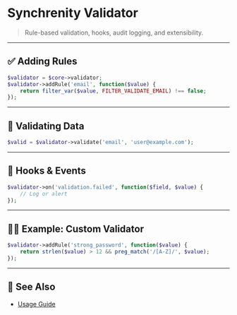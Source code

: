 
# Synchrenity Validator

> Rule-based validation, hooks, audit logging, and extensibility.

---

## ✅ Adding Rules

```php
$validator = $core->validator;
$validator->addRule('email', function($value) {
    return filter_var($value, FILTER_VALIDATE_EMAIL) !== false;
});
```

---

## 🧪 Validating Data

```php
$valid = $validator->validate('email', 'user@example.com');
```

---

## 🔄 Hooks & Events

```php
$validator->on('validation.failed', function($field, $value) {
    // Log or alert
});
```

---

## 🧑‍💻 Example: Custom Validator

```php
$validator->addRule('strong_password', function($value) {
    return strlen($value) > 12 && preg_match('/[A-Z]/', $value);
});
```

---

## 🔗 See Also

- [Usage Guide](USAGE_GUIDE.md)
